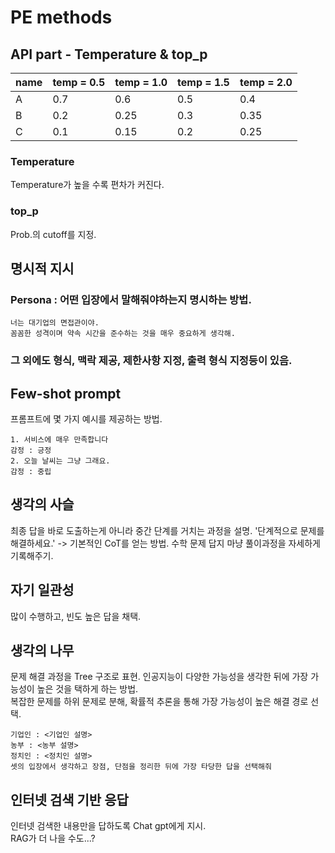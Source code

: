 # PE methods
## API part - Temperature & top_p
| name | temp = 0.5 | temp = 1.0 | temp = 1.5 | temp = 2.0 |
|------|------------|------------|------------|------------|
| A    | 0.7        | 0.6        | 0.5        | 0.4        |
| B    | 0.2        | 0.25       | 0.3        | 0.35       |
| C    | 0.1        | 0.15       | 0.2        | 0.25       |
### Temperature
Temperature가 높을 수록 편차가 커진다.</br>
### top_p
Prob.의 cutoff를 지정.</br>
## 명시적 지시
### Persona : 어떤 입장에서 말해줘야하는지 명시하는 방법.
```
너는 대기업의 면접관이야.
꼼꼼한 성격이며 약속 시간을 준수하는 것을 매우 중요하게 생각해.
```
### 그 외에도 형식, 맥락 제공, 제한사항 지정, 출력 형식 지정등이 있음.
## Few-shot prompt
프롬프트에 몇 가지 예시를 제공하는 방법.
```
1. 서비스에 매우 만족합니다
감정 : 긍정
2. 오늘 날씨는 그냥 그래요.
감정 : 중립
```
## 생각의 사슬
최종 답을 바로 도출하는게 아니라 중간 단계를 거치는 과정을 설명.
'단계적으로 문제를 해결하세요.' -> 기본적인 CoT를 얻는 방법.
수학 문제 답지 마냥 풀이과정을 자세하게 기록해주기.

## 자기 일관성
많이 수행하고, 빈도 높은 답을 채택.

## 생각의 나무
문제 해결 과정을 Tree 구조로 표현. 인공지능이 다양한 가능성을 생각한 뒤에 가장 가능성이 높은 것을 택하게 하는 방법.</br>
복잡한 문제를 하위 문제로 분해, 확률적 추론을 통해 가장 가능성이 높은 해결 경로 선택.
```
기업인 : <기업인 설명>
농부 : <농부 설명>
정치인 : <정치인 설명>
셋의 입장에서 생각하고 장점, 단점을 정리한 뒤에 가장 타당한 답을 선택해줘
```

## 인터넷 검색 기반 응답
인터넷 검색한 내용만을 답하도록 Chat gpt에게 지시.</br>
RAG가 더 나을 수도...?</br>